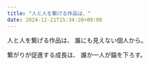 ```yaml
---
title: "人と人を繋げる作品は、"
date: 2024-12-21T15:34:20+09:00
---
```

人と人を繋げる作品は、
誰にも見えない個人から。

繋がりが促進する成長は、
誰か一人が錨を下ろす。

